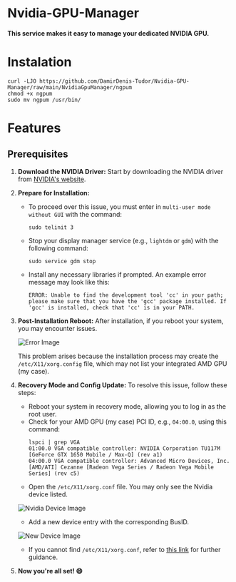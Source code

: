 # Nvidia-GPU-Manager
#### This service makes it easy to manage your dedicated NVIDIA GPU.

# Instalation
```shell
curl -LJO https://github.com/DamirDenis-Tudor/Nvidia-GPU-Manager/raw/main/NvidiaGpuManager/ngpum
chmod +x ngpum
sudo mv ngpum /usr/bin/
```

# Features


## Prerequisites

1. **Download the NVIDIA Driver:** Start by downloading the NVIDIA driver from [NVIDIA's website](https://www.nvidia.com/download/index.aspx).

2. **Prepare for Installation:**
   - To proceed over this issue, you must enter in `multi-user mode without GUI` with the command:
     ```shell
     sudo telinit 3
     ```
   - Stop your display manager service (e.g., `lightdm` or `gdm`) with the following command:
     ```shell
     sudo service gdm stop
     ```
   - Install any necessary libraries if prompted. An example error message may look like this:
     ```shell
     ERROR: Unable to find the development tool 'cc' in your path; please make sure that you have the 'gcc' package installed. If 'gcc' is installed, check that 'cc' is in your PATH.
     ```

3. **Post-Installation Reboot:** After installation, if you reboot your system, you may encounter issues.

   ![Error Image](https://github.com/DamirDenis-Tudor/Nvidia-GPU-Manager/assets/101417927/6642cb9e-e616-4b07-9d94-de98a2a0b95c)

   This problem arises because the installation process may create the `/etc/X11/xorg.config` file, which may not list your integrated AMD GPU (my case).

4. **Recovery Mode and Config Update:** To resolve this issue, follow these steps:
   - Reboot your system in recovery mode, allowing you to log in as the root user.
   - Check for your AMD GPU (my case) PCI ID, e.g., `04:00.0`, using this command:
     ```shell
     lspci | grep VGA
     01:00.0 VGA compatible controller: NVIDIA Corporation TU117M [GeForce GTX 1650 Mobile / Max-Q] (rev a1)
     04:00.0 VGA compatible controller: Advanced Micro Devices, Inc. [AMD/ATI] Cezanne [Radeon Vega Series / Radeon Vega Mobile Series] (rev c5)
     ```
   - Open the `/etc/X11/xorg.conf` file. You may only see the Nvidia device listed.

   ![Nvidia Device Image](https://github.com/DamirDenis-Tudor/Nvidia-GPU-Manager/assets/101417927/91d0963e-2bb0-48c9-9b7c-b8daa1867a7f)

   - Add a new device entry with the corresponding BusID.

   ![New Device Image](https://github.com/DamirDenis-Tudor/Nvidia-GPU-Manager/assets/101417927/bddc0640-ed69-40e3-a905-91e19f5deb08)

   - If you cannot find `/etc/X11/xorg.conf`, refer to [this link](https://www.x.org/releases/current/doc/man/man5/xorg.conf.5.xhtml) for further guidance.

5. **Now you're all set! 😄**


